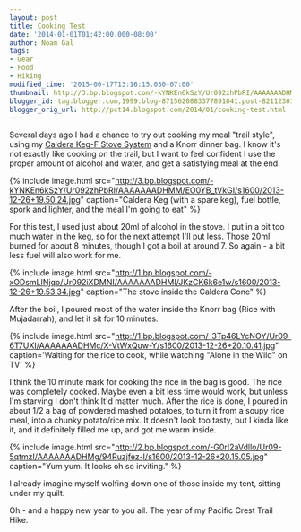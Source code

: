 ```yaml
---
layout: post
title: Cooking Test
date: '2014-01-01T01:42:00.000-08:00'
author: Noam Gal
tags:
- Gear
- Food
- Hiking
modified_time: '2015-06-17T13:16:15.030-07:00'
thumbnail: http://3.bp.blogspot.com/-kYNKEn6kSzY/Ur092zhPbRI/AAAAAAADHMM/EO0YB_tVkGI/s72-c/2013-12-26+19.50.24.jpg
blogger_id: tag:blogger.com,1999:blog-8715620883377891841.post-821123014214669192
blogger_orig_url: http://pct14.blogspot.com/2014/01/cooking-test.html
---
```


Several days ago I had a chance to try out cooking my meal "trail style", using my [Caldera Keg-F Stove System](http://www.traildesigns.com/stoves/caldera-keg-f-stove-system) and a Knorr dinner bag. I know it's not exactly like cooking on the trail, but I want to feel confident I use the proper amount of alcohol and water, and get a satisfying meal at the end.

{% include image.html src="http://3.bp.blogspot.com/-kYNKEn6kSzY/Ur092zhPbRI/AAAAAAADHMM/EO0YB_tVkGI/s1600/2013-12-26+19.50.24.jpg" caption="Caldera Keg (with a spare keg), fuel bottle, spork and lighter, and the meal I&apos;m going to eat" %}

For this test, I used just about 20ml of alcohol in the stove. I put in a bit too much water in the keg, so for the next attempt I'll put less. Those 20ml burned for about 8 minutes, though I got a boil at around 7. So again - a bit less fuel will also work for me.

{% include image.html src="http://1.bp.blogspot.com/-xODsmLINjqo/Ur092iXDMNI/AAAAAAADHMI/JKzCK6k6e1w/s1600/2013-12-26+19.53.34.jpg" caption="The stove inside the Caldera Cone" %}

After the boil, I poured most of the water inside the Knorr bag (Rice with Mujadarrah), and let it sit for 10 minutes.

{% include image.html src="http://1.bp.blogspot.com/-3Tp46LYcNOY/Ur09-6T7UXI/AAAAAAADHMc/X-VtWxQuw-Y/s1600/2013-12-26+20.10.41.jpg" caption='Waiting for the rice to cook, while watching "Alone in the Wild" on TV' %}

I think the 10 minute mark for cooking the rice in the bag is good. The rice was completely cooked. Maybe even a bit less time would work, but unless I'm starving I don't think It'd matter much. After the rice is done, I poured in about 1/2 a bag of powdered mashed potatoes, to turn it from a soupy rice meal, into a chunky potato/rice mix. It doesn't look too tasty, but I kinda like it, and it definitely filled me up, and got me warm inside.

{% include image.html src="http://2.bp.blogspot.com/-G0rI2aVdllo/Ur09-5qtmzI/AAAAAAADHMg/94Ruzjfez-I/s1600/2013-12-26+20.15.05.jpg" caption="Yum yum. It looks oh so inviting." %}

I already imagine myself wolfing down one of those inside my tent, sitting under my quilt.

Oh - and a happy new year to you all. The year of my Pacific Crest Trail Hike.
